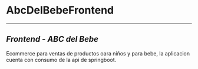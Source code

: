 # AbcDelBebeFrontend
---
<em> Frontend - ABC del Bebe </em>
---
Ecommerce para ventas de productos oara niños y para bebe, la aplicacion cuenta con consumo de la api de springboot.
